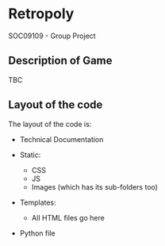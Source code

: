 # Retropoly
SOC09109 - Group Project

## Description of Game
TBC


## Layout of the code
The layout of the code is:
- Technical Documentation
- Static:
   * CSS
   * JS
   * Images (which has its sub-folders too)

- Templates:
   * All HTML files go here

- Python file